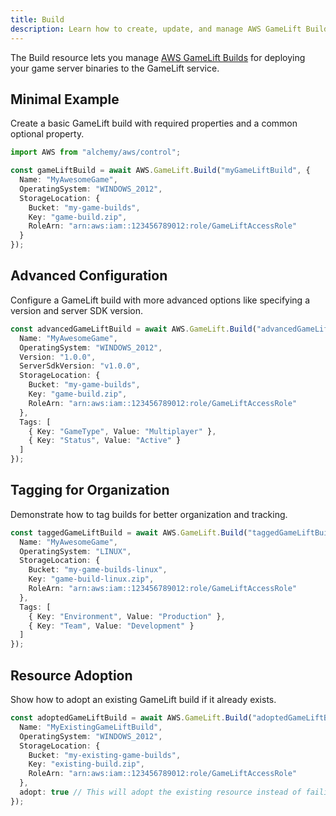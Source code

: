 ```yaml
---
title: Build
description: Learn how to create, update, and manage AWS GameLift Builds using Alchemy Cloud Control.
---
```


The Build resource lets you manage [AWS GameLift Builds](https://docs.aws.amazon.com/gamelift/latest/userguide/) for deploying your game server binaries to the GameLift service.

## Minimal Example

Create a basic GameLift build with required properties and a common optional property.

```ts
import AWS from "alchemy/aws/control";

const gameLiftBuild = await AWS.GameLift.Build("myGameLiftBuild", {
  Name: "MyAwesomeGame",
  OperatingSystem: "WINDOWS_2012",
  StorageLocation: {
    Bucket: "my-game-builds",
    Key: "game-build.zip",
    RoleArn: "arn:aws:iam::123456789012:role/GameLiftAccessRole"
  }
});
```

## Advanced Configuration

Configure a GameLift build with more advanced options like specifying a version and server SDK version.

```ts
const advancedGameLiftBuild = await AWS.GameLift.Build("advancedGameLiftBuild", {
  Name: "MyAwesomeGame",
  OperatingSystem: "WINDOWS_2012",
  Version: "1.0.0",
  ServerSdkVersion: "v1.0.0",
  StorageLocation: {
    Bucket: "my-game-builds",
    Key: "game-build.zip",
    RoleArn: "arn:aws:iam::123456789012:role/GameLiftAccessRole"
  },
  Tags: [
    { Key: "GameType", Value: "Multiplayer" },
    { Key: "Status", Value: "Active" }
  ]
});
```

## Tagging for Organization

Demonstrate how to tag builds for better organization and tracking.

```ts
const taggedGameLiftBuild = await AWS.GameLift.Build("taggedGameLiftBuild", {
  Name: "MyAwesomeGame",
  OperatingSystem: "LINUX",
  StorageLocation: {
    Bucket: "my-game-builds-linux",
    Key: "game-build-linux.zip",
    RoleArn: "arn:aws:iam::123456789012:role/GameLiftAccessRole"
  },
  Tags: [
    { Key: "Environment", Value: "Production" },
    { Key: "Team", Value: "Development" }
  ]
});
```

## Resource Adoption

Show how to adopt an existing GameLift build if it already exists.

```ts
const adoptedGameLiftBuild = await AWS.GameLift.Build("adoptedGameLiftBuild", {
  Name: "MyExistingGameLiftBuild",
  OperatingSystem: "WINDOWS_2012",
  StorageLocation: {
    Bucket: "my-existing-game-builds",
    Key: "existing-build.zip",
    RoleArn: "arn:aws:iam::123456789012:role/GameLiftAccessRole"
  },
  adopt: true // This will adopt the existing resource instead of failing
});
```